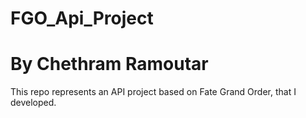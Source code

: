 # FGO_Api_Project

# By Chethram Ramoutar

This repo represents an API project based on Fate Grand Order, that I developed. 
